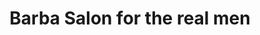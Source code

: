 ---
title: "Barba Salon for the real men"
url: /karachi/barba-salon-for-the-real-men/
shop: hairdresser
---